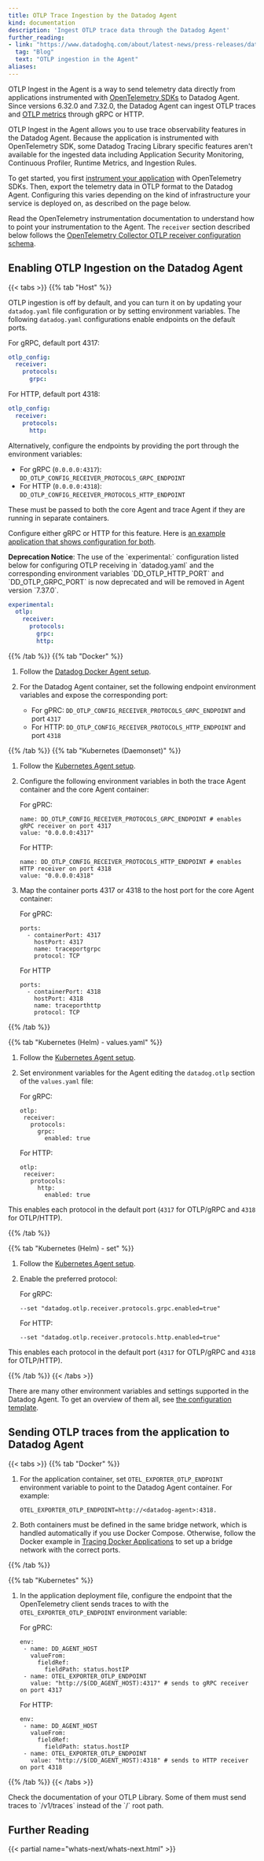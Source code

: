 ```yaml
---
title: OTLP Trace Ingestion by the Datadog Agent
kind: documentation
description: 'Ingest OTLP trace data through the Datadog Agent'
further_reading:
- link: "https://www.datadoghq.com/about/latest-news/press-releases/datadog-announces-opentelemetry-protocol-support/"
  tag: "Blog"
  text: "OTLP ingestion in the Agent"
aliases:
---
```



OTLP Ingest in the Agent is a way to send telemetry data directly from applications instrumented with [OpenTelemetry SDKs][1] to Datadog Agent. Since versions 6.32.0 and 7.32.0, the Datadog Agent can ingest OTLP traces and [OTLP metrics][2] through gRPC or HTTP.

OTLP Ingest in the Agent allows you to use trace observability features in the Datadog Agent. Because the application is instrumented with OpenTelemetry SDK, some Datadog Tracing Library specific features aren't available for the ingested data including Application Security Monitoring, Continuous Profiler, Runtime Metrics, and Ingestion Rules.

To get started, you first [instrument your application][3] with OpenTelemetry SDKs. Then, export the telemetry data in OTLP format to the Datadog Agent. Configuring this varies depending on the kind of infrastructure your service is deployed on, as described on the page below.

Read the OpenTelemetry instrumentation documentation to understand how to point your instrumentation to the Agent. The `receiver` section described below follows the [OpenTelemetry Collector OTLP receiver configuration schema][4].

## Enabling OTLP Ingestion on the Datadog Agent

{{< tabs >}}
{{% tab "Host" %}}

OTLP ingestion is off by default, and you can turn it on by updating your `datadog.yaml` file configuration or by setting environment variables. The following `datadog.yaml` configurations enable endpoints on the default ports. 

For gRPC, default port 4317:

```yaml
otlp_config:
  receiver:
    protocols:
      grpc:
```
For HTTP, default port 4318:

```yaml
otlp_config:
  receiver:
    protocols:
      http:
```

Alternatively, configure the endpoints by providing the port through the environment variables:

- For gRPC (`0.0.0.0:4317`): `DD_OTLP_CONFIG_RECEIVER_PROTOCOLS_GRPC_ENDPOINT` 
- For HTTP (`0.0.0.0:4318`): `DD_OTLP_CONFIG_RECEIVER_PROTOCOLS_HTTP_ENDPOINT`

These must be passed to both the core Agent and trace Agent if they are running in separate containers.

Configure either gRPC or HTTP for this feature. Here is [an example application that shows configuration for both][1].

<div class="alert alert-warning"><strong>Deprecation Notice</strong>: The use of the `experimental:` configuration listed below for configuring OTLP receiving in `datadog.yaml` and the corresponding environment variables `DD_OTLP_HTTP_PORT` and `DD_OTLP_GRPC_PORT` is now deprecated and will be removed in Agent version `7.37.0`.</div>

```yaml
experimental:
  otlp:
    receiver:
      protocols:
        grpc:
        http:
```

[1]: https://gist.github.com/gbbr/4a54dd02d34ad05e694952e0a02e1c67
{{% /tab %}}
{{% tab "Docker" %}}

1. Follow the [Datadog Docker Agent setup][1]. 
  
2. For the Datadog Agent container, set the following endpoint environment variables and expose the corresponding port: 
   - For gPRC: `DD_OTLP_CONFIG_RECEIVER_PROTOCOLS_GRPC_ENDPOINT` and port `4317`
   - For HTTP: `DD_OTLP_CONFIG_RECEIVER_PROTOCOLS_HTTP_ENDPOINT` and port `4318`

[1]: /agent/docker/
{{% /tab %}}
{{% tab "Kubernetes (Daemonset)" %}}

1. Follow the [Kubernetes Agent setup][1].

2. Configure the following environment variables in both the trace Agent container and the core Agent container:
   
   For gPRC:
   ```
   name: DD_OTLP_CONFIG_RECEIVER_PROTOCOLS_GRPC_ENDPOINT # enables gRPC receiver on port 4317
   value: "0.0.0.0:4317"
   ```

   For HTTP:
   ```
   name: DD_OTLP_CONFIG_RECEIVER_PROTOCOLS_HTTP_ENDPOINT # enables HTTP receiver on port 4318
   value: "0.0.0.0:4318"
   ```
3. Map the container ports 4317 or 4318 to the host port for the core Agent container:

   For gPRC:
   ```
   ports:
     - containerPort: 4317
       hostPort: 4317
       name: traceportgrpc
       protocol: TCP
   ```

   For HTTP 
   ```
   ports:
     - containerPort: 4318
       hostPort: 4318
       name: traceporthttp
       protocol: TCP
   ```

[1]: /agent/kubernetes/?tab=daemonset
{{% /tab %}}

{{% tab "Kubernetes (Helm) - values.yaml" %}}

1. Follow the [Kubernetes Agent setup][1].

2. Set environment variables for the Agent editing the `datadog.otlp` section of the `values.yaml` file:

   For gRPC:
   ```
   otlp:
    receiver:
      protocols:
        grpc:
          enabled: true
   ```
   
   For HTTP:
   ```
   otlp:
    receiver:
      protocols:
        http:
          enabled: true
   ```

This enables each protocol in the default port (`4317` for OTLP/gRPC and `4318` for OTLP/HTTP).


[1]: /agent/kubernetes/?tab=helm
{{% /tab %}}

{{% tab "Kubernetes (Helm) - set" %}}

1. Follow the [Kubernetes Agent setup][1].

2. Enable the preferred protocol:

   For gRPC:
   ```
   --set "datadog.otlp.receiver.protocols.grpc.enabled=true"
   ```
   For HTTP:
   ```
   --set "datadog.otlp.receiver.protocols.http.enabled=true"
   ```

This enables each protocol in the default port (`4317` for OTLP/gRPC and `4318` for OTLP/HTTP).

[1]: /agent/kubernetes/?tab=helm
{{% /tab %}}
{{< /tabs >}}

There are many other environment variables and settings supported in the Datadog Agent. To get an overview of them all, see [the configuration template][5].

## Sending OTLP traces from the application to Datadog Agent

{{< tabs >}}
{{% tab "Docker" %}}
1. For the application container, set `OTEL_EXPORTER_OTLP_ENDPOINT` environment variable to point to the Datadog Agent container. For example:

   ```
   OTEL_EXPORTER_OTLP_ENDPOINT=http://<datadog-agent>:4318.
   ```

2. Both containers must be defined in the same bridge network, which is handled automatically if you use Docker Compose. Otherwise, follow the Docker example in [Tracing Docker Applications][1] to set up a bridge network with the correct ports.

[1]: /agent/docker/apm/#docker-network
{{% /tab %}}

{{% tab "Kubernetes" %}}
1. In the application deployment file, configure the endpoint that the OpenTelemetry client sends traces to with the `OTEL_EXPORTER_OTLP_ENDPOINT` environment variable:

   For gPRC:
   ```
   env:
    - name: DD_AGENT_HOST
      valueFrom:
        fieldRef:
          fieldPath: status.hostIP
    - name: OTEL_EXPORTER_OTLP_ENDPOINT
      value: "http://$(DD_AGENT_HOST):4317" # sends to gRPC receiver on port 4317
   ```

   For HTTP:
   ```
   env:
    - name: DD_AGENT_HOST
      valueFrom:
        fieldRef:
          fieldPath: status.hostIP
    - name: OTEL_EXPORTER_OTLP_ENDPOINT
      value: "http://$(DD_AGENT_HOST):4318" # sends to HTTP receiver on port 4318
   ```
{{% /tab %}}
{{< /tabs >}}

<div class="alert alert-info">Check the documentation of your OTLP Library. Some of them must send traces to `/v1/traces` instead of the `/` root path.</div>


## Further Reading

{{< partial name="whats-next/whats-next.html" >}}

[1]: https://opentelemetry.io/docs/instrumentation/
[2]: /metrics/otlp/
[3]: https://opentelemetry.io/docs/concepts/instrumenting/
[4]: https://github.com/open-telemetry/opentelemetry-collector/blob/main/receiver/otlpreceiver/config.md
[5]: https://github.com/DataDog/datadog-agent/blob/7.35.0/pkg/config/config_template.yaml

